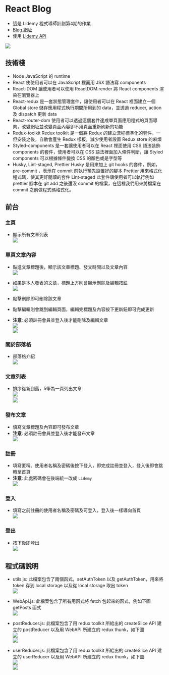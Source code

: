 # React Blog
* 這是 Lidemy 程式導師計劃第4期的作業
* [Blog 網址](https://chang-ching-chung.github.io/React-blog/#/)
* 使用 [Lidemy API](https://github.com/Lidemy/lidemy-student-json-api-server)

![](https://i.imgur.com/oJCpmfp.png)

## 技術棧
* Node
JavaScript 的 runtime
* React
使使用者可以在 JavaScript 裡面用 JSX 語法寫 components
* React-DOM
讓使用者可以使用 ReactDOM.render 將 React components 渲染在瀏覽器上 
* React-redux
是一套狀態管理套件，讓使用者可以在 React 裡面建立一個 Global store 儲存應用程式執行期間所用到的 data，並透過 reducer, action 及 dispatch 更新 data
* React-router-dom
使用者可以透過這個套件達成單頁面應用程式的頁面導向，改變網址並改變頁面內容卻不用頁面重新刷新的功能
* Redux-toolkit
Redux toolkit 是一個將 Redux 的建立流程標準化的套件，一但安裝之後，自動會產生 Redux 樣板，減少使用者設置 Redux store 的麻煩
* Styled-components
是一套讓使用者可以在 React 裡面使用 CSS 語法裝飾 components 的套件，使用者可以在 CSS 語法裡面加入條件判斷，讓 Styled components 可以根據條件變換 CSS 的顏色或是字型等
* Husky, Lint-staged, Prettier
Husky 是用來加上 git hooks 的套件，例如，pre-commit ，表示在 commit 前執行預先設置好的腳本
Prettier 用來格式化程式碼，使其更好閱讀的套件
Lint-staged 此套件讓使用者可以執行例如 prettier 腳本在 git add 之後還沒 commit 的檔案，在這裡我們用來將檔案在 commit 之前做程式碼格式化。

## 前台
### 主頁
* 顯示所有文章列表  
 ![](https://i.imgur.com/l3RTDD1.png)
### 單頁文章內容
* 點進文章標題後，顯示該文章標題、發文時間以及文章內容  
![](https://i.imgur.com/3RVB89u.png)

* 如果是本人發表的文章，標題上方則會顯示刪除及編輯按鈕  
![](https://i.imgur.com/o23dxkJ.png)
* 點擊刪除即可刪除該文章
* 點擊編輯則會跳到編輯頁面，編輯完標題及內容按下更新鈕即可完成更新
*  **注意**: 必須註冊會員並登入後才能刪除及編輯文章  
![](https://i.imgur.com/sl1js2A.png)  
![](https://i.imgur.com/OJDoM4W.png)
### 關於部落格
* 部落格介紹  
![](https://i.imgur.com/cODDqhi.png)
### 文章列表
* 排序從新到舊，5筆為一頁列出文章  
![](https://i.imgur.com/H2GdNlq.png)  
![](https://i.imgur.com/LuLvK58.png)
### 發布文章
* 填寫文章標題及內容即可發布文章
* **注意**: 必須註冊會員並登入後才能發布文章  
![](https://i.imgur.com/bZcs1d2.png)
### 註冊
* 填寫匿稱、使用者名稱及密碼後按下登入，即完成註冊並登入，登入後即會跳轉至首頁
* **注意**: 此處密碼會在後端統一改成 ```Lidemy```  
![](https://i.imgur.com/I730g1p.png)
### 登入
* 填寫之前註冊的使用者名稱及密碼及可登入，登入後一樣導向首頁  
![](https://i.imgur.com/HXvuHl5.png)
### 登出
* 按下後即登出  
![](https://i.imgur.com/aJ6mXkO.png)

## 程式碼說明
* utils.js: 此檔案包含了兩個函式，setAuthToken 以及 getAuthToken，用來將 token 存到 local storage 以及從 local storage 取出 token  
![](https://i.imgur.com/AAihMMu.png)

* WebApi.js: 此檔案包含了所有用函式將 fetch 包起來的函式，例如下圖 getPosts 函式  
![](https://i.imgur.com/eJdzsEM.png)

* postReducer.js: 此檔案包含了用 redux toolkit 所給出的 createSlice API 建立的 postReducer 以及用 WebAPI 所建立的 redux thunk，如下圖  
![](https://i.imgur.com/UUmRkz6.png)  
![](https://i.imgur.com/ry49m7L.png)
* userReducer.js: 此檔案包含了用 redux toolkit 所給出的 createSlice API 建立的 userReducer 以及用 WebAPI 所建立的 redux thunk，如下圖  
![](https://i.imgur.com/d0owtHe.png)  
![](https://i.imgur.com/WuX7Bev.png)


